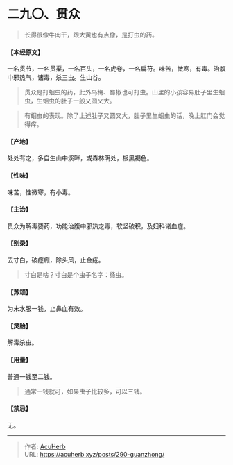 # 二九〇、贯众


> 长得很像牛肉干，跟大黄也有点像，是打虫的药。

#### 【本经原文】
一名贯节，一名贯渠，一名百头，一名虎卷，一名扁苻。味苦，微寒，有毒。治腹中邪热气，诸毒，杀三虫。生山谷。

> 贯众是打蛔虫的药，此外乌梅、蜀椒也可打虫。山里的小孩容易肚子里生蛔虫，生蛔虫的肚子一般又圆又大。

> 有蛔虫的表现。除了上述肚子又圆又大，肚子里生蛔虫的话，晚上肛门会觉得痒。

#### 【产地】
处处有之，多自生山中溪畔，或森林阴处，根黑褐色。
#### 【性味】
味苦，性微寒，有小毒。
#### 【主治】
贯众为解毒要药，功能治腹中邪热之毒，软坚破积，及妇科诸血症。
#### 【别录】
去寸白，破症瘕，除头风，止金疮。

> 寸白是啥？寸白是个虫子名字：绦虫。

#### 【苏颂】
为末水服一钱，止鼻血有效。
#### 【灵胎】
解毒杀虫。
#### 【用量】
普通一钱至二钱。

> 通常一钱就可，如果虫子比较多，可以三钱。

#### 【禁忌】
无。

---

> 作者: [AcuHerb](https://acuherb.xyz)  
> URL: https://acuherb.xyz/posts/290-guanzhong/  

